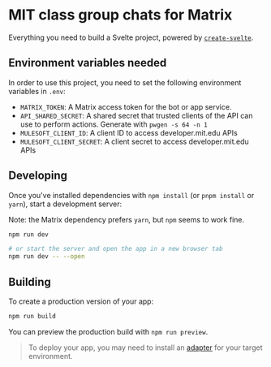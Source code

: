# MIT class group chats for Matrix

Everything you need to build a Svelte project, powered by [`create-svelte`](https://github.com/sveltejs/kit/tree/master/packages/create-svelte).

## Environment variables needed

In order to use this project, you need to set the following environment variables in `.env`:

* `MATRIX_TOKEN`: A Matrix access token for the bot or app service.
* `API_SHARED_SECRET`: A shared secret that trusted clients of the API can use to perform actions. Generate with `pwgen -s 64 -n 1`
* `MULESOFT_CLIENT_ID`: A client ID to access developer.mit.edu APIs
* `MULESOFT_CLIENT_SECRET`: A client secret to access developer.mit.edu APIs

## Developing

Once you've installed dependencies with `npm install` (or `pnpm install` or `yarn`), start a development server:

Note: the Matrix dependency prefers `yarn`, but `npm` seems to work fine.

```bash
npm run dev

# or start the server and open the app in a new browser tab
npm run dev -- --open
```

## Building

To create a production version of your app:

```bash
npm run build
```

You can preview the production build with `npm run preview`.

> To deploy your app, you may need to install an [adapter](https://kit.svelte.dev/docs/adapters) for your target environment.
